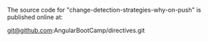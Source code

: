 The source code for "change-detection-strategies-why-on-push" is published online at:

git@github.com:AngularBootCamp/directives.git
